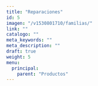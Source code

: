 ```yaml
---
title: "Reparaciones"
id: 5
imagen: "/v1530801710/familias/"
link: ""
catalogo: ""
meta_keywords: ""
meta_description: ""
draft: true
weight: 5
menu:
  principal:
    parent: "Productos"
---
```

